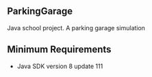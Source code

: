 ## ParkingGarage
Java school project. 
A parking garage simulation

## Minimum Requirements

- Java SDK version 8 update 111
